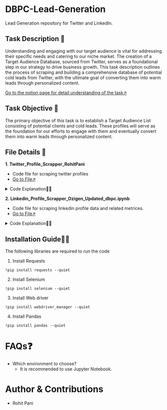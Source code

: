 # DBPC-Lead-Generation
Lead Generation repository for Twitter and LinkedIn.

## Task Description 📜
Understanding and engaging with our target audience is vital for addressing their specific needs and catering to our niche market. The creation of a Target Audience Database, sourced from Twitter, serves as a foundational step in our strategy to drive business growth. This task description outlines the process of scraping and building a comprehensive database of potential cold leads from Twitter, with the ultimate goal of converting them into warm leads through personalized content.

[Go to the notion page for detail understanding of the task↗️](https://docs.google.com/document/d/1lpqrSfYIm4M5RGakFS-gzObmP9jVybTxDKrgsuAAelc/edit#heading=h.kxzno2lukev)

## Task Objective 🎯
The primary objective of this task is to establish a Target Audience List consisting of potential clients and cold leads. These profiles will serve as the foundation for our efforts to engage with them and eventually convert them into warm leads through personalized content.

## File Details 📁 
**1. Twitter_Profile_Scrapper_RohitPani**
- Code file for scraping twitter profiles
- [Go to File↗️](https://github.com/ozibook/DBPC-Lead-Generation/blob/main/Twitter_Profile_Scrapper_RohitPani.ipynb)
<details>
     <summary>
      Code Explanation👨‍💻
     </summary>
<br>
     
**How to use:** </br>
Setup:
--> Ensure you have Python installed.

--> Install the required libraries using pip (selenium, pandas, webdriver_manager, etc.).

**Run the Script:**</br>
--> Execute the provided script in your terminal or IDE.

**Input Usernames:**</br>
--> When prompted, enter the number of Twitter profiles you wish to scrape.

--> Provide the usernames for the entered number of profiles.

**Login to Twitter:**</br>
--> A browser window (Chrome) will open, taking you to the Twitter login page.

--> Manually log in to your Twitter account within the allotted 25 seconds.

**Wait:**</br>
--> The script will automatically visit each profile, scrape the desired information, and store it in memory.

**Check the Output:**</br>
--> Once the script completes, find two Excel files in the script's directory: twitter_data.xlsx (contains profile information) and twitter_hashtags.xlsx (contains hashtags from the tweets).

**Done!:**</br>
--> Review the scraped data in the Excel file.

--> If any data is not present, it will leave a blank space in that column.


- Importing the necessary Libraries
  
![image](https://github.com/ozibook/DBPC-Lead-Generation/assets/144370840/9520baef-1b89-43d7-80c6-eaa7cc00927c)

- Function to introduce a random delay time and function to scrape a given Twitter profile
![image](https://github.com/ozibook/DBPC-Lead-Generation/assets/144370840/3718c1f4-ebc1-404b-80a8-d76dfff4e3db)

- Wait for the tweets to load on the page
![image](https://github.com/ozibook/DBPC-Lead-Generation/assets/144370840/87fe000c-08c0-4645-9482-66c1bb180b77)

- Extracting the required number of tweets and their hashtags, getting user input and initializing the chrome web driver
![image](https://github.com/ozibook/DBPC-Lead-Generation/assets/144370840/d6af1471-b51b-4bfd-9189-d03499f2e64f)

- Scraping each profile and saving the data to Excel file
  
![image](https://github.com/ozibook/DBPC-Lead-Generation/assets/144370840/0dfc79de-8323-4132-842e-ced01df5df02)


</details>

**2. Linkedin_Profile_Scrapper_Ozigen_Updated_dbpc.ipynb**
- Code file for scraping linkedin profile data and related metrices.
- [Go to File↗️](https://github.com/ozibook/DBPC-Lead-Generation/blob/main/Linkedin_Profile_Scrapper_Ozigen_Updated_dbpc.ipynb)
  
<details>
<summary>Code Explanation👨‍💻</summary>
<br>
     
**How to use:** </br>
Setup:
--> Ensure you have Python installed.

--> Install the required libraries using pip (BeautifulSoup, pandas, webdriver_manager, etc.).

**Run the Script:**</br>
--> Execute the provided script in your terminal or IDE.

**Input Usernames:**</br>
--> When prompted, enter the username and password for LinkedIn account with which you want to scrape.

**Login to LinkedIn:**</br>
--> A browser window (Chrome) will open, taking you to the LinkedIn login page.

--> Your details are entered into the LinkedIn login page.

**URLs:**</br>
--> Enter the URLs that are to be scraped in a list format.

**Wait:**</br>
--> The script will automatically visit each profile url, scrape the desired information, and store it in memory.

**Check the Output:**</br>
--> Once the script completes, find a Excel file in the script's directory

**Done!:**</br>
--> Review the scraped data in the Excel file.

--> If any data is not present, it will leave a blank space in that column.

- Importing the necessary Libraries

![image](https://github.com/ozibook/DBPC-Lead-Generation/assets/144370840/6c424a24-5d9c-4ffe-aa67-d4d761fdedd3)

- Code to navigate to the browser ,login to the LinkedIn page and enter user credentials
![image](https://github.com/ozibook/DBPC-Lead-Generation/assets/144370840/7ba373b1-5b4d-42eb-9c76-0898a2fcac67)

- Enter the urls to be scrapped 
![image](https://github.com/ozibook/DBPC-Lead-Generation/assets/144370840/bbc2916d-9ec7-4e19-8b25-6c8671a61b29)

- Profile scraping code
  
![image](https://github.com/ozibook/DBPC-Lead-Generation/assets/144370840/6890394d-1e05-49f8-b364-b360aa8b3386)

- Profile scraping code continuation
  
![image](https://github.com/ozibook/DBPC-Lead-Generation/assets/144370840/cf721d12-dc84-4bec-80da-54b27ccd8fd1)

- Profile scraping code continuation
  
![image](https://github.com/ozibook/DBPC-Lead-Generation/assets/144370840/eec6f673-6f91-4656-9123-8faa8db72efe)

- Profile scraping code continuation
  
![image](https://github.com/ozibook/DBPC-Lead-Generation/assets/144370840/4796b94e-36be-48d5-bc63-e34e07267a93)

- Code to see how many links have been completed and saving the scrapped data to a excel file
![image](https://github.com/ozibook/DBPC-Lead-Generation/assets/144370840/eee94911-10a1-48fc-b127-602677ff0b0f)



</details>

 
## Installation Guide👨‍💻
The following libraries are required to run the code<br>
1. Install Requests<br>
```
!pip install requests --quiet
```
2. Install Selenium <br>
```
!pip install selenium --quiet
```
3. Install Web driver<br>
```
!pip install webdriver_manager --quiet
```
4. Install Pandas<br>
```
!pip install pandas --quiet
```

# FAQs❓
 * Which environment to choose?
   - It is recommended to use Jupyter Notebook.

# Author & Contributions
- Rohit Pani

